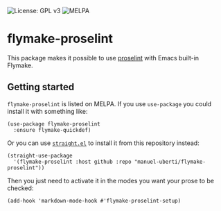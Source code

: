 ![License: GPL v3](https://img.shields.io/badge/License-GPL%20v3-blue.svg)
![MELPA](https://melpa.org/packages/flymake-proselint-badge.svg)

# flymake-proselint

This package makes it possible to use [proselint](http://proselint.com/) with Emacs built-in Flymake.

## Getting started

`flymake-proselint` is listed on MELPA. If you use `use-package` you could install
it with something like:

``` emacs-lisp
(use-package flymake-proselint
  :ensure flymake-quickdef)
```

Or you can use [`straight.el`](https://github.com/raxod502/straight.el) to install it from this repository instead:

``` emacs-lisp
(straight-use-package
  '(flymake-proselint :host github :repo "manuel-uberti/flymake-proselint"))
```

Then you just need to activate it in the modes you want your prose to be
checked:

``` emacs-lisp
(add-hook 'markdown-mode-hook #'flymake-proselint-setup)
```


